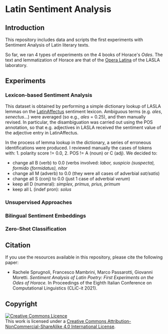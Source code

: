 # Latin Sentiment Analysis

## Introduction

This repository includes data and scripts the first experiments with Sentiment
Analysis of Latin literary texts.

So far, we ran 4 types of experiments on the 4 books of Horace's _Odes_. The text
and lemmatization of Horace are that of the [Opera Latina]()
of the LASLA laboratory.


## Experiments

### Lexicon-based Sentiment Analysis

This dataset is obtained by performing a simple dictionary lookup of LASLA lemmas on the
[LatinAffectus]() sentiment lexicon. Ambiguous terms (e.g. *ales*, *senectus*...)
were averaged (so e.g., *ales* = 0.25), and then manually revised. In particular,
the disambiguation was carried out using the POS annotation, so that e.g. adjectives
in LASLA received the sentiment value of the adjective entry in LatinAffectus.

In the process of lemma lookup in the dictionary, a series of erroneous identifications were produced. I reviewed manually the cases of tokens with: 1. polarity score != 0.0, 2. POS != A (noun) or C (adj).
We decided to:

- change all B (verb) to 0.0 (verbs involved: *labor, suspicio (suspecta), formido (formidatus), nitor*
- change all M (adverb) to 0.0 (they were all cases of adverbial *sat/satis*)
- change all S (conj) to 0.0 (just 1 case of adverbial *verum*)
- keep all D (numeral): *simplex, primus, prius, primum*
- keep all L (indef pron): *solus*

### Unsupervised Approaches

### Bilingual Sentiment Embeddings

### Zero-Shot Classification

## Citation

If you use the resources available in this repository, please cite the following paper:
- Rachele Sprugnoli, Francesco Mambrini, Marco Passarotti, Giovanni Moretti. *Sentiment Analysis of Latin Poetry: First Experiments on the Odes of Horace.* In Proceedings of the Eighth Italian Conference on Computational Linguistics (CLiC-it 2021).

## Copyright

<a rel="license" href="http://creativecommons.org/licenses/by-nc-sa/4.0/"><img alt="Creative Commons Licence" style="border-width:0" src="https://i.creativecommons.org/l/by-nc-sa/4.0/88x31.png" /></a><br />This work is licensed under a <a rel="license" href="http://creativecommons.org/licenses/by-nc-sa/4.0/">Creative Commons Attribution-NonCommercial-ShareAlike 4.0 International License</a>.
